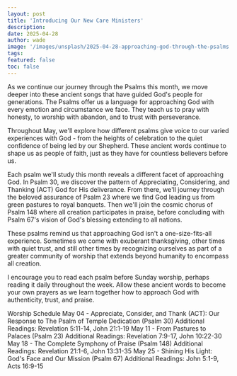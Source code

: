 ```yaml
---
layout: post
title: 'Introducing Our New Care Ministers'
description:
date: 2025-04-28
author: wade
image: '/images/unsplash/2025-04-28-approaching-god-through-the-psalms.jpg'
tags:
featured: false
toc: false
---
```


As we continue our journey through the Psalms this month, we move deeper into these ancient songs that have guided God's people for generations. The Psalms offer us a language for approaching God with every emotion and circumstance we face. They teach us to pray with honesty, to worship with abandon, and to trust with perseverance.

Throughout May, we'll explore how different psalms give voice to our varied experiences with God - from the heights of celebration to the quiet confidence of being led by our Shepherd. These ancient words continue to shape us as people of faith, just as they have for countless believers before us.

Each psalm we'll study this month reveals a different facet of approaching God. In Psalm 30, we discover the pattern of Appreciating, Considering, and Thanking (ACT) God for His deliverance. From there, we'll journey through the beloved assurance of Psalm 23 where we find God leading us from green pastures to royal banquets. Then we'll join the cosmic chorus of Psalm 148 where all creation participates in praise, before concluding with Psalm 67's vision of God's blessing extending to all nations.

These psalms remind us that approaching God isn't a one-size-fits-all experience. Sometimes we come with exuberant thanksgiving, other times with quiet trust, and still other times by recognizing ourselves as part of a greater community of worship that extends beyond humanity to encompass all creation.

I encourage you to read each psalm before Sunday worship, perhaps reading it daily throughout the week. Allow these ancient words to become your own prayers as we learn together how to approach God with authenticity, trust, and praise.

Worship Schedule
May 04 - Appreciate, Consider, and Thank (ACT): Our Response to The Psalm of Temple Dedication (Psalm 30)
Additional Readings: Revelation 5:11-14, John 21:1-19
May 11 - From Pastures to Palaces (Psalm 23)
Additional Readings: Revelation 7:9-17, John 10:22-30
May 18 - The Complete Symphony of Praise (Psalm 148)
Additional Readings: Revelation 21:1-6, John 13:31-35
May 25 - Shining His Light: God's Face and Our Mission (Psalm 67)
Additional Readings: John 5:1-9, Acts 16:9-15